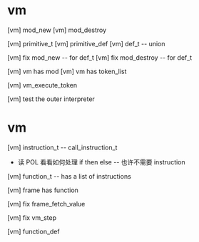 # vm

[vm] mod_new
[vm] mod_destroy

[vm] primitive_t
[vm] primitive_def
[vm] def_t -- union

[vm] fix mod_new -- for def_t
[vm] fix mod_destroy -- for def_t

[vm] vm has mod
[vm] vm has token_list

[vm] vm_execute_token



[vm] test the outer interpreter

# vm

[vm] instruction_t -- call_instruction_t

- 读 POL 看看如何处理 if then else -- 也许不需要 instruction

[vm] function_t -- has a list of instructions

[vm] frame has function

[vm] fix frame_fetch_value

[vm] fix vm_step

[vm] function_def
